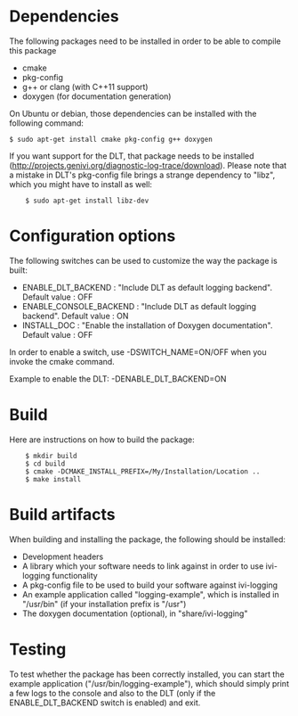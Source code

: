
Dependencies
============

The following packages need to be installed in order to be able to compile this package
- cmake
- pkg-config
- g++ or clang (with C++11 support)
- doxygen (for documentation generation)

On Ubuntu or debian, those dependencies can be installed with the following command: 
```
$ sudo apt-get install cmake pkg-config g++ doxygen
```
If you want support for the DLT, that package needs to be installed (http://projects.genivi.org/diagnostic-log-trace/download). Please note that a mistake in DLT's pkg-config file brings a strange dependency to "libz", which you might have to install as well:
```
	$ sudo apt-get install libz-dev
```


Configuration options
=====================

The following switches can be used to customize the way the package is built:
- ENABLE_DLT_BACKEND : "Include DLT as default logging backend". Default value : OFF
- ENABLE_CONSOLE_BACKEND : "Include DLT as default logging backend". Default value : ON
- INSTALL_DOC : "Enable the installation of Doxygen documentation". Default value : OFF

In order to enable a switch, use -DSWITCH_NAME=ON/OFF when you invoke the cmake command.

Example to enable the DLT:
-DENABLE_DLT_BACKEND=ON


Build
=====

Here are instructions on how to build the package:
```
	$ mkdir build
	$ cd build
	$ cmake -DCMAKE_INSTALL_PREFIX=/My/Installation/Location ..
	$ make install
```


Build artifacts
===============

When building and installing the package, the following should be installed:
* Development headers
* A library which your software needs to link against in order to use ivi-logging functionality
* A pkg-config file to be used to build your software against ivi-logging
* An example application called "logging-example", which is installed in "/usr/bin" (if your installation prefix is "/usr")
* The doxygen documentation (optional), in "share/ivi-logging"

Testing
=======

To test whether the package has been correctly installed, you can start the example application ("/usr/bin/logging-example"), which should simply print a few logs to the console and also to the DLT (only if the ENABLE_DLT_BACKEND switch is enabled) and exit.
